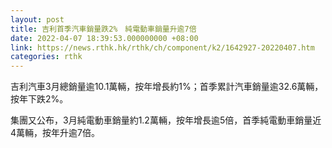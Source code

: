 ```yaml
---
layout: post
title: 吉利首季汽車銷量跌2%　純電動車銷量升逾7倍
date: 2022-04-07 18:39:53.000000000 +08:00
link: https://news.rthk.hk/rthk/ch/component/k2/1642927-20220407.htm
categories: rthk
---
```


吉利汽車3月總銷量逾10.1萬輛，按年增長約1%；首季累計汽車銷量逾32.6萬輛，按年下跌2%。

集團又公布，3月純電動車銷量約1.2萬輛，按年增長逾5倍，首季純電動車銷量近4萬輛，按年升逾7倍。
